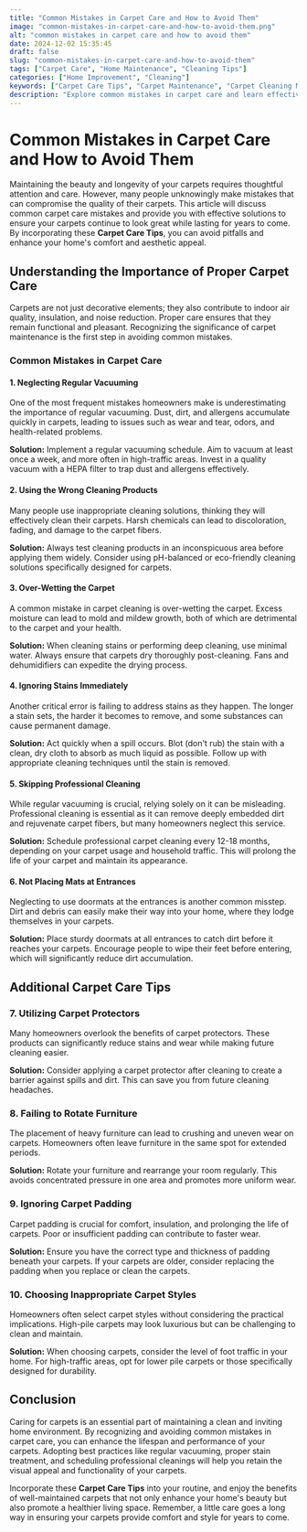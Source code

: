 ```yaml
---
title: "Common Mistakes in Carpet Care and How to Avoid Them"
image: "common-mistakes-in-carpet-care-and-how-to-avoid-them.png"
alt: "common mistakes in carpet care and how to avoid them"
date: 2024-12-02 15:35:45
draft: false
slug: "common-mistakes-in-carpet-care-and-how-to-avoid-them"
tags: ["Carpet Care", "Home Maintenance", "Cleaning Tips"]
categories: ["Home Improvement", "Cleaning"]
keywords: ["Carpet Care Tips", "Carpet Maintenance", "Carpet Cleaning Mistakes"]
description: "Explore common mistakes in carpet care and learn effective techniques to maintain your carpets in pristine condition."
---
```


# Common Mistakes in Carpet Care and How to Avoid Them

Maintaining the beauty and longevity of your carpets requires thoughtful attention and care. However, many people unknowingly make mistakes that can compromise the quality of their carpets. This article will discuss common carpet care mistakes and provide you with effective solutions to ensure your carpets continue to look great while lasting for years to come. By incorporating these **Carpet Care Tips**, you can avoid pitfalls and enhance your home's comfort and aesthetic appeal.

## Understanding the Importance of Proper Carpet Care

Carpets are not just decorative elements; they also contribute to indoor air quality, insulation, and noise reduction. Proper care ensures that they remain functional and pleasant. Recognizing the significance of carpet maintenance is the first step in avoiding common mistakes.

### Common Mistakes in Carpet Care

#### 1. Neglecting Regular Vacuuming

One of the most frequent mistakes homeowners make is underestimating the importance of regular vacuuming. Dust, dirt, and allergens accumulate quickly in carpets, leading to issues such as wear and tear, odors, and health-related problems.

**Solution:** Implement a regular vacuuming schedule. Aim to vacuum at least once a week, and more often in high-traffic areas. Invest in a quality vacuum with a HEPA filter to trap dust and allergens effectively.

#### 2. Using the Wrong Cleaning Products

Many people use inappropriate cleaning solutions, thinking they will effectively clean their carpets. Harsh chemicals can lead to discoloration, fading, and damage to the carpet fibers.

**Solution:** Always test cleaning products in an inconspicuous area before applying them widely. Consider using pH-balanced or eco-friendly cleaning solutions specifically designed for carpets. 

#### 3. Over-Wetting the Carpet

A common mistake in carpet cleaning is over-wetting the carpet. Excess moisture can lead to mold and mildew growth, both of which are detrimental to the carpet and your health.

**Solution:** When cleaning stains or performing deep cleaning, use minimal water. Always ensure that carpets dry thoroughly post-cleaning. Fans and dehumidifiers can expedite the drying process.

#### 4. Ignoring Stains Immediately

Another critical error is failing to address stains as they happen. The longer a stain sets, the harder it becomes to remove, and some substances can cause permanent damage.

**Solution:** Act quickly when a spill occurs. Blot (don't rub) the stain with a clean, dry cloth to absorb as much liquid as possible. Follow up with appropriate cleaning techniques until the stain is removed.

#### 5. Skipping Professional Cleaning

While regular vacuuming is crucial, relying solely on it can be misleading. Professional cleaning is essential as it can remove deeply embedded dirt and rejuvenate carpet fibers, but many homeowners neglect this service.

**Solution:** Schedule professional carpet cleaning every 12-18 months, depending on your carpet usage and household traffic. This will prolong the life of your carpet and maintain its appearance.

#### 6. Not Placing Mats at Entrances

Neglecting to use doormats at the entrances is another common misstep. Dirt and debris can easily make their way into your home, where they lodge themselves in your carpets.

**Solution:** Place sturdy doormats at all entrances to catch dirt before it reaches your carpets. Encourage people to wipe their feet before entering, which will significantly reduce dirt accumulation.

## Additional Carpet Care Tips

### 7. Utilizing Carpet Protectors

Many homeowners overlook the benefits of carpet protectors. These products can significantly reduce stains and wear while making future cleaning easier.

**Solution:** Consider applying a carpet protector after cleaning to create a barrier against spills and dirt. This can save you from future cleaning headaches.

### 8. Failing to Rotate Furniture

The placement of heavy furniture can lead to crushing and uneven wear on carpets. Homeowners often leave furniture in the same spot for extended periods.

**Solution:** Rotate your furniture and rearrange your room regularly. This avoids concentrated pressure in one area and promotes more uniform wear.

### 9. Ignoring Carpet Padding 

Carpet padding is crucial for comfort, insulation, and prolonging the life of carpets. Poor or insufficient padding can contribute to faster wear.

**Solution:** Ensure you have the correct type and thickness of padding beneath your carpets. If your carpets are older, consider replacing the padding when you replace or clean the carpets.

### 10. Choosing Inappropriate Carpet Styles

Homeowners often select carpet styles without considering the practical implications. High-pile carpets may look luxurious but can be challenging to clean and maintain.

**Solution:** When choosing carpets, consider the level of foot traffic in your home. For high-traffic areas, opt for lower pile carpets or those specifically designed for durability.

## Conclusion

Caring for carpets is an essential part of maintaining a clean and inviting home environment. By recognizing and avoiding common mistakes in carpet care, you can enhance the lifespan and performance of your carpets. Adopting best practices like regular vacuuming, proper stain treatment, and scheduling professional cleanings will help you retain the visual appeal and functionality of your carpets. 

Incorporate these **Carpet Care Tips** into your routine, and enjoy the benefits of well-maintained carpets that not only enhance your home's beauty but also promote a healthier living space. Remember, a little care goes a long way in ensuring your carpets provide comfort and style for years to come.